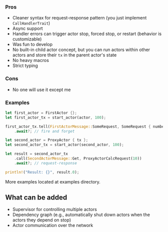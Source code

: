 ### Pros
+ Cleaner syntax for request-response pattern (you just implement `CallHandlerTrait`)
+ Async support
+ Handler errors can trigger actor stop, forced stop, or restart (behavior is customizable)
+ Was fun to develop
+ No built-in child actor concept, but you can run actors within other actors and store their `tx` in the parent actor's state
+ No heavy macros
+ Strict typing

### Cons
- No one will use it except me

### Examples
``` rust
let first_actor = FirstActor {};
let first_actor_tx = start_actor(actor, 100);

first_actor_tx.tell(FirstActorMessage::SomeRequest, SomeRequest { number: 3 })
    .await?; // fire and forget

let second_actor = ProxyActor { tx };
let second_actor_tx = start_actor(second_actor, 100);

let result = second_actor_tx
    .call(SecondActorMessage::Get, ProxyActorCalcRequest(10))
    .await?; // request-response

println!("Result: {}", result.0);
```

More examples located at examples directory.

## What can be added
- Supervisor for controlling multiple actors
- Dependency graph (e.g., automatically shut down actors when the actors they depend on stop)
- Actor communication over the network

